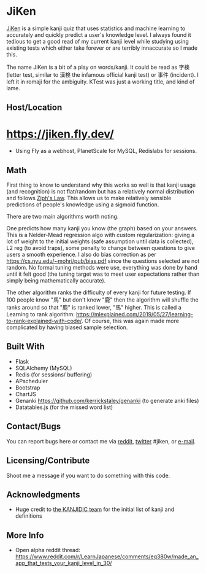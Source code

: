 # JiKen

[JiKen](https://jiken.fly.dev/) is a simple kanji quiz that uses statistics and machine learning to accurately and quickly predict a user's knowledge level. I always found it tedious to get a good read of my current kanji level while studying using existing tests which either take forever or are terribly innaccurate so I made this.

The name JiKen is a bit of a play on words/kanji. It could be read as 字検 (letter test, similar to 漢検 the infamous official kanji test) or 事件 (incident). I left it in romaji for the ambiguity. KTest was just a working title, and kind of lame.

## Host/Location

# https://jiken.fly.dev/
* Using Fly as a webhost, PlanetScale for MySQL, Redislabs for sessions.

## Math

First thing to know to understand why this works so well is that kanji usage (and recognition) is not flat/random but has a relatively normal distribution and follows [Ziph's Law](https://en.wikipedia.org/wiki/Zipf%27s_law). This allows us to make relatively sensible predictions of people's knowledge using a sigmoid function.

There are two main algorithms worth noting. 

One predicts how many kanji you know (the graph) based on your answers. This is a Nelder-Mead regression algo with custom regularization: giving a lot of weight to the initial weights (safe assumption until data is collected), L2 reg (to avoid traps), some penalty to change between questions to give users a smooth experience. I also do bias correction as per https://cs.nyu.edu/~mohri/pub/bias.pdf since the questions selected are not random. No formal tuning methods were use, everything was done by hand until it felt good (the tuning target was to meet user expectations rather than simply being mathematically accurate).

The other algorithm ranks the difficulty of every kanji for future testing. If 100 people know "馬" but don't know "鹿" then the algorithm will shuffle the ranks around so that "鹿" is ranked lower, "馬" higher. This is called a Learning to rank algorithm: https://mlexplained.com/2019/05/27/learning-to-rank-explained-with-code/. Of course, this was again made more complicated by having biased sample selection.

## Built With

* Flask
* SQLAlchemy (MySQL)
* Redis (for sessions/ buffering)
* APscheduler
* Bootstrap
* ChartJS
* Genanki https://github.com/kerrickstaley/genanki (to generate anki files)
* Datatables.js (for the missed word list)

## Contact/Bugs

You can report bugs here or contact me via [reddit](https://www.reddit.com/message/compose?to=%2Fu%2FAmbiwlans&subject=JiKen), [twitter](https://twitter.com/Ambiwlans1) #jiken, or [e-mail](mailto:udp.castellani@gmail.com). 

## Licensing/Contribute

Shoot me a message if you want to do something with this code.

## Acknowledgments

* Huge credit to [the KANJIDIC team](http://www.edrdg.org/wiki/index.php/KANJIDIC_Project) for the initial list of kanji and definitions

## More Info

* Open alpha reddit thread: https://www.reddit.com/r/LearnJapanese/comments/eq380w/made_an_app_that_tests_your_kanji_level_in_30/
